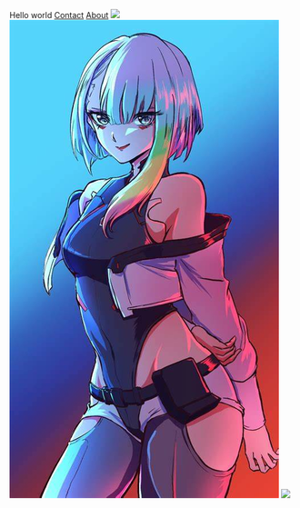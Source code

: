 Hello world
[Contact](https://RonisReji.github.io/Contact.html)
[About](https://RonisReji.github.io/About.html)
![](https://i.pinimg.com/originals/7e/dc/25/7edc25ee22bd7fe68ca963977729d174.png)
![](https://github.com/RonisREJI/RonisReji.github.io/blob/main/OIP.jfif)
![](https://github.com/RonisReji.github.io/blob/main/cyberpunk-2077-judy-5k-dr.jpg)
